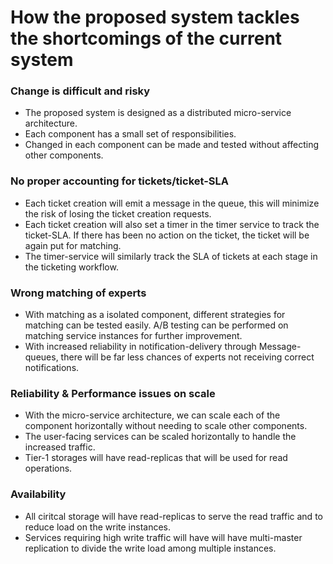 # How the proposed system tackles the shortcomings of the current system

### Change is difficult and risky
- The proposed system is designed as a distributed micro-service architecture.
- Each component has a small set of responsibilities.
- Changed in each component can be made and tested without affecting other components.

### No proper accounting for tickets/ticket-SLA
- Each ticket creation will emit a message in the queue, this will minimize the risk of losing the ticket creation requests.
- Each ticket creation will also set a timer in the timer service to track the ticket-SLA. If there has been no action on the ticket, the ticket will be again put for matching.
- The timer-service will similarly track the SLA of tickets at each stage in the ticketing workflow.

### Wrong matching of experts
- With matching as a isolated component, different strategies for matching can be tested easily. A/B testing can be performed on matching service instances for further improvement.
- With increased reliability in notification-delivery through Message-queues, there will be far less chances of experts not receiving correct notifications.

### Reliability & Performance issues on scale
- With the micro-service architecture, we can scale each of the component horizontally without needing to scale other components.
- The user-facing services can be scaled horizontally to handle the increased traffic.
- Tier-1 storages will have read-replicas that will be used for read operations.

### Availability
- All ciritcal storage will have read-replicas to serve the read traffic and to reduce load on the write instances.
- Services requiring high write traffic will have will have multi-master replication to divide the write load among multiple instances.

